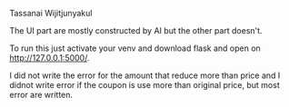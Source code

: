 Tassanai Wijitjunyakul

The UI part are mostly constructed by AI but the other part doesn't.

To run this just activate your venv and download flask and open on http://127.0.0.1:5000/.

I did not write the error for the amount that reduce more than price and I didnot write error if the coupon is use more than original price, but most error are written.